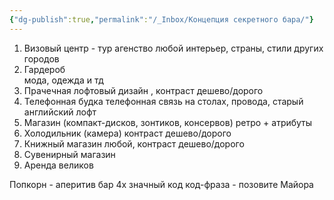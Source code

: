 ```yaml
---
{"dg-publish":true,"permalink":"/_Inbox/Концепция секретного бара/"}
---
```


1. Визовый центр - тур агенство 
	любой интерьер, страны, стили других городов 
2. Гардероб \
	мода, одежда и тд 
3. Прачечная 
	лофтовый дизайн , контраст дешево/дорого
4. Телефонная будка 
	телефонная связь на столах, провода, старый английский лофт 
5. Магазин (компакт-дисков, зонтиков, консервов)
	ретро + атрибуты 
6. Холодильник (камера)
	контраст дешево/дорого
7. Книжный магазин
	любой, контраст дешево/дорого
8. Сувенирный магазин
9. Аренда великов 



Попкорн - аперитив бар 
4х значный код 
код-фраза - позовите Майора 
